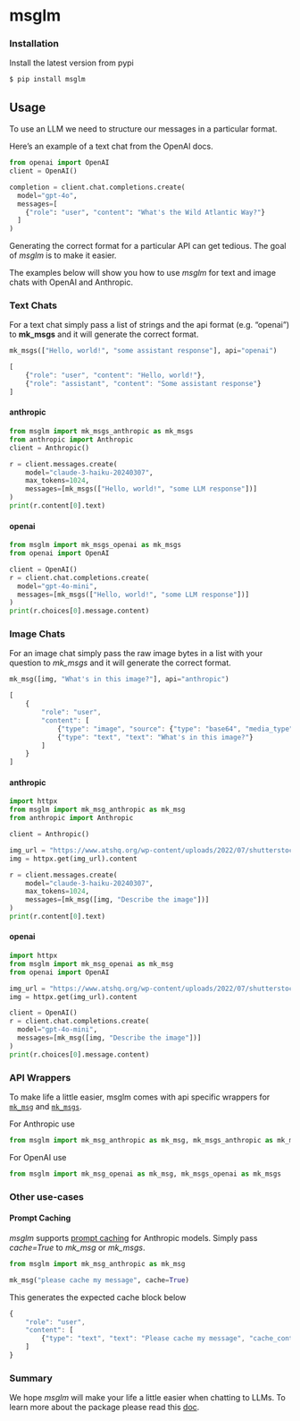 # msglm


<!-- WARNING: THIS FILE WAS AUTOGENERATED! DO NOT EDIT! -->

### Installation

Install the latest version from pypi

``` sh
$ pip install msglm
```

## Usage

To use an LLM we need to structure our messages in a particular format.

Here’s an example of a text chat from the OpenAI docs.

``` python
from openai import OpenAI
client = OpenAI()

completion = client.chat.completions.create(
  model="gpt-4o",
  messages=[
    {"role": "user", "content": "What's the Wild Atlantic Way?"}
  ]
)
```

Generating the correct format for a particular API can get tedious. The
goal of *msglm* is to make it easier.

The examples below will show you how to use *msglm* for text and image
chats with OpenAI and Anthropic.

### Text Chats

For a text chat simply pass a list of strings and the api format
(e.g. “openai”) to **mk_msgs** and it will generate the correct format.

``` python
mk_msgs(["Hello, world!", "some assistant response"], api="openai")
```

``` js
[
    {"role": "user", "content": "Hello, world!"},
    {"role": "assistant", "content": "Some assistant response"}
]
```

#### anthropic

``` python
from msglm import mk_msgs_anthropic as mk_msgs
from anthropic import Anthropic
client = Anthropic()

r = client.messages.create(
    model="claude-3-haiku-20240307",
    max_tokens=1024,
    messages=[mk_msgs(["Hello, world!", "some LLM response"])]
)
print(r.content[0].text)
```

#### openai

``` python
from msglm import mk_msgs_openai as mk_msgs
from openai import OpenAI

client = OpenAI()
r = client.chat.completions.create(
  model="gpt-4o-mini",
  messages=[mk_msgs(["Hello, world!", "some LLM response"])]
)
print(r.choices[0].message.content)
```

### Image Chats

For an image chat simply pass the raw image bytes in a list with your
question to *mk_msgs* and it will generate the correct format.

``` python
mk_msg([img, "What's in this image?"], api="anthropic")
```

``` js
[
    {
        "role": "user", 
        "content": [
            {"type": "image", "source": {"type": "base64", "media_type": media_type, "data": img}}
            {"type": "text", "text": "What's in this image?"}
        ]
    }
]
```

#### anthropic

``` python
import httpx
from msglm import mk_msg_anthropic as mk_msg
from anthropic import Anthropic

client = Anthropic()

img_url = "https://www.atshq.org/wp-content/uploads/2022/07/shutterstock_1626122512.jpg"
img = httpx.get(img_url).content

r = client.messages.create(
    model="claude-3-haiku-20240307",
    max_tokens=1024,
    messages=[mk_msg([img, "Describe the image"])]
)
print(r.content[0].text)
```

#### openai

``` python
import httpx
from msglm import mk_msg_openai as mk_msg
from openai import OpenAI

img_url = "https://www.atshq.org/wp-content/uploads/2022/07/shutterstock_1626122512.jpg"
img = httpx.get(img_url).content

client = OpenAI()
r = client.chat.completions.create(
  model="gpt-4o-mini",
  messages=[mk_msg([img, "Describe the image"])]
)
print(r.choices[0].message.content)
```

### API Wrappers

To make life a little easier, msglm comes with api specific wrappers for
[`mk_msg`](https://AnswerDotAI.github.io/msglm/core.html#mk_msg) and
[`mk_msgs`](https://AnswerDotAI.github.io/msglm/core.html#mk_msgs).

For Anthropic use

``` python
from msglm import mk_msg_anthropic as mk_msg, mk_msgs_anthropic as mk_msgs
```

For OpenAI use

``` python
from msglm import mk_msg_openai as mk_msg, mk_msgs_openai as mk_msgs
```

### Other use-cases

#### Prompt Caching

*msglm* supports [prompt
caching](https://docs.anthropic.com/en/docs/build-with-claude/prompt-caching)
for Anthropic models. Simply pass *cache=True* to *mk_msg* or *mk_msgs*.

``` python
from msglm import mk_msg_anthropic as mk_msg

mk_msg("please cache my message", cache=True)
```

This generates the expected cache block below

``` js
{
    "role": "user",
    "content": [
        {"type": "text", "text": "Please cache my message", "cache_control": {"type": "ephemeral"}}
    ]
}
```

### Summary

We hope *msglm* will make your life a little easier when chatting to
LLMs. To learn more about the package please read this
[doc](https://answerdotai.github.io/msglm/).
